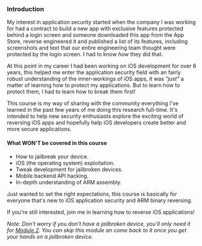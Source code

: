 ### Introduction

My interest in application security started when the company I was working for had a contract to build a new app with exclusive features protected behind a login screen and someone downloaded this app from the App Store, reverse engineered it and published a list of its features, including screenshots and text that our entire engineering team thought were protected by the login screen. I had to know _how_ they did that.

At this point in my career I had been working on iOS development for over 6 years, this helped me enter the application security field with an fairly robust understanding of the inner-workings of iOS apps, it was _"just"_ a matter of learning how to protect my applications. But to learn how to protect them, I had to learn how to break them first!

This course is my way of sharing with the community everything I've learned in the past few years of me doing this research full-time. It's intended to help new security enthusiasts explore the exciting world of reversing iOS apps and hopefully help iOS developers create better and more secure applications.

#### What WON'T be covered in this course

- How to jailbreak your device.
- iOS (the operating system) exploitation.
- Tweak development for jailbroken devices.
- Mobile backend API hacking.
- In-depth understanding of ARM assembly.

Just wanted to set the right expectations, this course is basically for everyone that's new to iOS application security and ARM binary reversing.

If you're still interested, join me in learning how to reverse iOS applications!

_Note: Don't worry if you don't have a jailbroken device, you'll only need it for [Module 2](Module-2/README.md). You can skip this module an come back to it once you get your hands on a jailbroken device._
